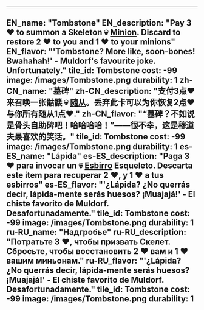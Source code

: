---

EN_name: "Tombstone"
EN_description: "Pay 3 ❤️ to summon a Skeleton 💀 <u>Minion</u>. Discard to restore 2 ❤️ to you and 1 ❤️ to your minions"
EN_flavor: "'Tombstone? More like, soon-bones! Bwahahah!' - Muldorf's favourite joke. Unfortunately."
tile_id: Tombstone
cost: -99
image: /images/Tombstone.png
durability: 1
zh-CN_name: "墓碑"
zh-CN_description: "支付3点❤️来召唤一张骷髅 💀 <u>随从</u>。丢弃此卡可以为你恢复2点❤️与你所有随从1点❤️."
zh-CN_flavor: "“墓碑？不如说是骨头自助碑吧！哈哈哈哈！”——很不幸，这是穆道夫最喜欢的笑话。"
tile_id: Tombstone
cost: -99
image: /images/Tombstone.png
durability: 1
es-ES_name: "Lápida"
es-ES_description: "Paga 3 ❤️ para invocar un 💀 <u>Esbirro</u> Esqueleto. Descarta este ítem para recuperar 2 ❤️, y 1 ❤️ a tus esbirros"
es-ES_flavor: "'¿Lápida? ¿No querrás decir, lápida-mente serás huesos? ¡Muajajá!' - El chiste favorito de Muldorf. Desafortunadamente."
tile_id: Tombstone
cost: -99
image: /images/Tombstone.png
durability: 1
ru-RU_name: "Надгробье"
ru-RU_description: "Потратьте 3 ❤️, чтобы призвать Скелет. Сбросьте, чтобы восстановить 2 ❤️ вам и 1 ❤️ вашим миньонам."
ru-RU_flavor: "'¿Lápida? ¿No querrás decir, lápida-mente serás huesos? ¡Muajajá!' - El chiste favorito de Muldorf. Desafortunadamente."
tile_id: Tombstone
cost: -99
image: /images/Tombstone.png
durability: 1
---